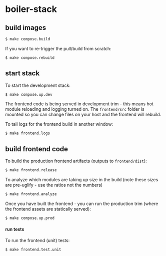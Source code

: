 # boiler-stack

## build images

```bash
$ make compose.build
```

If you want to re-trigger the pull/build from scratch:

```bash
$ make compose.rebuild
```

## start stack

To start the development stack:

```bash
$ make compose.up.dev
```

The frontend code is being served in development trim - this means hot module reloading and logging turned on.  The `frontend/src` folder is mounted so you can change files on your host and the frontend will rebuild.

To tail logs for the frontend build in another window:

```bash
$ make frontend.logs
```

## build frontend code

To build the production frontend artifacts (outputs to `frontend/dist`):

```bash
$ make frontend.release
```

To analyze which modules are taking up size in the build 
(note these sizes are pre-uglify - use the ratios not the numbers)

```bash
$ make frontend.analyze
```

Once you have built the frontend - you can run the production trim (where the frontend assets are statically served):

```bash
$ make compose.up.prod
```

#### run tests

To run the frontend (unit) tests:

```bash
$ make frontend.test.unit
```
